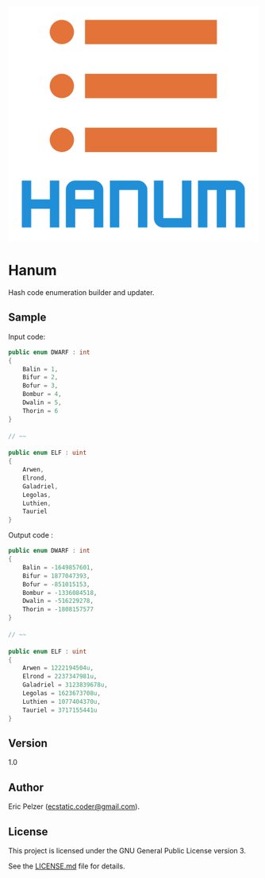 ![](https://github.com/senselogic/HANUM/blob/master/LOGO/hanum.png)

# Hanum

Hash code enumeration builder and updater.

## Sample

Input code:
```csharp
public enum DWARF : int
{
    Balin = 1,
    Bifur = 2,
    Bofur = 3,
    Bombur = 4,
    Dwalin = 5,
    Thorin = 6
}

// ~~

public enum ELF : uint
{
    Arwen,
    Elrond,
    Galadriel,
    Legolas,
    Luthien,
    Tauriel
}
```

Output code :
```csharp
public enum DWARF : int
{
    Balin = -1649857601,
    Bifur = 1877047393,
    Bofur = -851015153,
    Bombur = -1336084518,
    Dwalin = -516229278,
    Thorin = -1808157577
}

// ~~

public enum ELF : uint
{
    Arwen = 1222194504u,
    Elrond = 2237347981u,
    Galadriel = 3123839678u,
    Legolas = 1623673708u,
    Luthien = 1077404370u,
    Tauriel = 3717155441u
}
```

## Version

1.0

## Author

Eric Pelzer (ecstatic.coder@gmail.com).

## License

This project is licensed under the GNU General Public License version 3.

See the [LICENSE.md](LICENSE.md) file for details.

